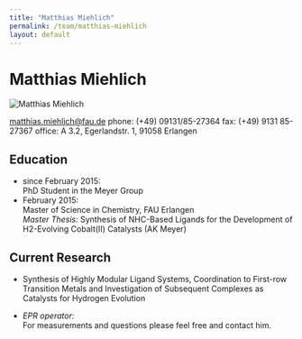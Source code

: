 ```yaml
---
title: "Matthias Miehlich"
permalink: /team/matthias-miehlich
layout: default
---
```


# Matthias Miehlich

![Matthias Miehlich](/assets/img/mm_page.jpg)
 
[matthias.miehlich@fau.de](mailto:matthias.miehlich@fau.de)
phone: (+49) 09131/85-27364
fax:  (+49) 9131 85-27367
office: A 3.2, Egerlandstr. 1, 91058 Erlangen

## Education

- since February 2015: <br>
PhD Student in the Meyer Group
- February 2015: <br>
Master of Science in Chemistry, FAU Erlangen <br>
_Master Thesis:_ Synthesis of NHC-Based Ligands for the Development of H2-Evolving Cobalt(II) Catalysts (AK Meyer)

## Current Research

- Synthesis of Highly Modular Ligand Systems, Coordination to First-row Transition Metals and Investigation of Subsequent Complexes as Catalysts for Hydrogen Evolution

- _EPR operator:_<br>
For measurements and questions please feel free and contact him. 